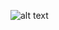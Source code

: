 ![alt text](https://encrypted-tbn0.gstatic.com/images?q=tbn:ANd9GcTO15ri_WMWYgogsnOaZ9dXMU6BD-WCv-6UqA&s)
